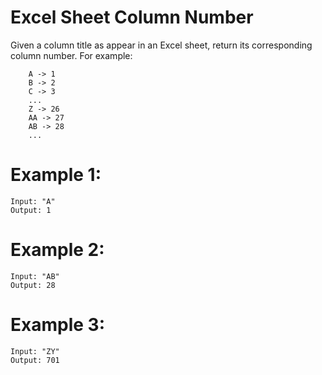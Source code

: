 # Excel Sheet Column Number

Given a column title as appear in an Excel sheet, return its corresponding column number.
For example:

```
    A -> 1
    B -> 2
    C -> 3
    ...
    Z -> 26
    AA -> 27
    AB -> 28
    ...
```

# Example 1:

```
Input: "A"
Output: 1
```

# Example 2:

```
Input: "AB"
Output: 28
```

# Example 3:

```
Input: "ZY"
Output: 701
```

